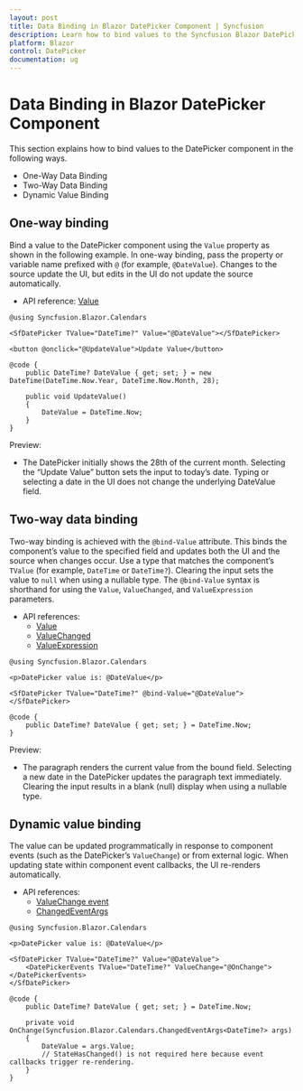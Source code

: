 ```yaml
---
layout: post
title: Data Binding in Blazor DatePicker Component | Syncfusion
description: Learn how to bind values to the Syncfusion Blazor DatePicker using one-way binding, two-way binding with @bind-Value, and dynamic value updates.
platform: Blazor
control: DatePicker
documentation: ug
---
```


# Data Binding in Blazor DatePicker Component

This section explains how to bind values to the DatePicker component in the following ways.

* One-Way Data Binding
* Two-Way Data Binding
* Dynamic Value Binding

## One-way binding

Bind a value to the DatePicker component using the `Value` property as shown in the following example. In one-way binding, pass the property or variable name prefixed with `@` (for example, `@DateValue`). Changes to the source update the UI, but edits in the UI do not update the source automatically.

- API reference: [Value](https://help.syncfusion.com/cr/blazor/Syncfusion.Blazor.Calendars.SfDatePicker-1.html#Syncfusion_Blazor_Calendars_SfDatePicker_1_Value)

```cshtml
@using Syncfusion.Blazor.Calendars

<SfDatePicker TValue="DateTime?" Value="@DateValue"></SfDatePicker>

<button @onclick="@UpdateValue">Update Value</button>

@code {
    public DateTime? DateValue { get; set; } = new DateTime(DateTime.Now.Year, DateTime.Now.Month, 28);

    public void UpdateValue()
    {
        DateValue = DateTime.Now;
    }
}
```

Preview:
- The DatePicker initially shows the 28th of the current month. Selecting the “Update Value” button sets the input to today’s date. Typing or selecting a date in the UI does not change the underlying DateValue field.

## Two-way data binding

Two-way binding is achieved with the `@bind-Value` attribute. This binds the component’s value to the specified field and updates both the UI and the source when changes occur. Use a type that matches the component’s `TValue` (for example, `DateTime` or `DateTime?`). Clearing the input sets the value to `null` when using a nullable type. The `@bind-Value` syntax is shorthand for using the `Value`, `ValueChanged`, and `ValueExpression` parameters.

- API references:
  - [Value](https://help.syncfusion.com/cr/blazor/Syncfusion.Blazor.Calendars.SfDatePicker-1.html#Syncfusion_Blazor_Calendars_SfDatePicker_1_Value)
  - [ValueChanged](https://help.syncfusion.com/cr/blazor/Syncfusion.Blazor.Calendars.SfDatePicker-1.html#Syncfusion_Blazor_Calendars_SfDatePicker_1_ValueChanged)
  - [ValueExpression](https://help.syncfusion.com/cr/blazor/Syncfusion.Blazor.Calendars.SfDatePicker-1.html#Syncfusion_Blazor_Calendars_SfDatePicker_1_ValueExpression)

```cshtml
@using Syncfusion.Blazor.Calendars

<p>DatePicker value is: @DateValue</p>

<SfDatePicker TValue="DateTime?" @bind-Value="@DateValue"></SfDatePicker>

@code {
    public DateTime? DateValue { get; set; } = DateTime.Now;
}
```

Preview:
- The paragraph renders the current value from the bound field. Selecting a new date in the DatePicker updates the paragraph text immediately. Clearing the input results in a blank (null) display when using a nullable type.

## Dynamic value binding

The value can be updated programmatically in response to component events (such as the DatePicker’s `ValueChange`) or from external logic. When updating state within component event callbacks, the UI re-renders automatically.

- API references:
  - [ValueChange event](https://help.syncfusion.com/cr/blazor/Syncfusion.Blazor.Calendars.SfDatePicker-1.html#Syncfusion_Blazor_Calendars_SfDatePicker_1_ValueChange)
  - [ChangedEventArgs<TValue>](https://help.syncfusion.com/cr/blazor/Syncfusion.Blazor.Calendars.ChangedEventArgs-1.html)

```cshtml
@using Syncfusion.Blazor.Calendars

<p>DatePicker value is: @DateValue</p>

<SfDatePicker TValue="DateTime?" Value="@DateValue">
    <DatePickerEvents TValue="DateTime?" ValueChange="@OnChange"></DatePickerEvents>
</SfDatePicker>

@code {
    public DateTime? DateValue { get; set; } = DateTime.Now;

    private void OnChange(Syncfusion.Blazor.Calendars.ChangedEventArgs<DateTime?> args)
    {
        DateValue = args.Value;
        // StateHasChanged() is not required here because event callbacks trigger re-rendering.
    }
}

